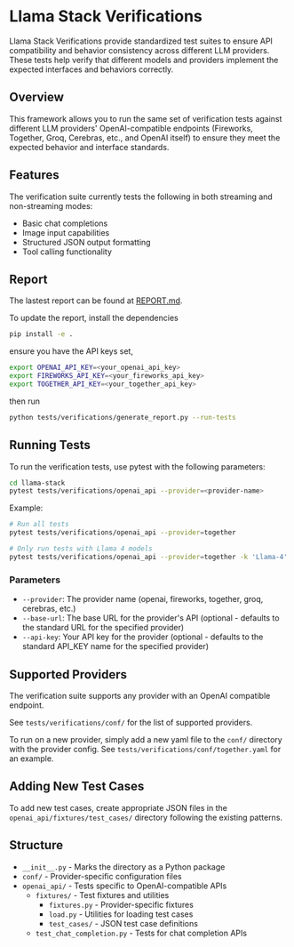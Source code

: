 # Llama Stack Verifications

Llama Stack Verifications provide standardized test suites to ensure API compatibility and behavior consistency across different LLM providers. These tests help verify that different models and providers implement the expected interfaces and behaviors correctly.

## Overview

This framework allows you to run the same set of verification tests against different LLM providers'  OpenAI-compatible endpoints (Fireworks, Together, Groq, Cerebras, etc., and OpenAI itself) to ensure they meet the expected behavior and interface standards.

## Features

The verification suite currently tests the following in both streaming and non-streaming modes:

- Basic chat completions
- Image input capabilities
- Structured JSON output formatting
- Tool calling functionality

## Report

The lastest report can be found at [REPORT.md](REPORT.md).

To update the report, install the dependencies
```bash
pip install -e .
```
ensure you have the API keys set,
```bash
export OPENAI_API_KEY=<your_openai_api_key>
export FIREWORKS_API_KEY=<your_fireworks_api_key>
export TOGETHER_API_KEY=<your_together_api_key>
```
then run
```bash
python tests/verifications/generate_report.py --run-tests
```

## Running Tests

To run the verification tests, use pytest with the following parameters:

```bash
cd llama-stack
pytest tests/verifications/openai_api --provider=<provider-name>
```

Example:
```bash
# Run all tests
pytest tests/verifications/openai_api --provider=together

# Only run tests with Llama 4 models
pytest tests/verifications/openai_api --provider=together -k 'Llama-4'
```

### Parameters

- `--provider`: The provider name (openai, fireworks, together, groq, cerebras, etc.)
- `--base-url`: The base URL for the provider's API (optional - defaults to the standard URL for the specified provider)
- `--api-key`: Your API key for the provider (optional - defaults to the standard API_KEY name for the specified provider)

## Supported Providers

The verification suite supports any provider with an OpenAI compatible endpoint.

See `tests/verifications/conf/` for the list of supported providers.

To run on a new provider, simply add a new yaml file to the `conf/` directory with the provider config. See `tests/verifications/conf/together.yaml` for an example.

## Adding New Test Cases

To add new test cases, create appropriate JSON files in the `openai_api/fixtures/test_cases/` directory following the existing patterns.


## Structure

- `__init__.py` - Marks the directory as a Python package
- `conf/` - Provider-specific configuration files
- `openai_api/` - Tests specific to OpenAI-compatible APIs
  - `fixtures/` - Test fixtures and utilities
    - `fixtures.py` - Provider-specific fixtures
    - `load.py` - Utilities for loading test cases
    - `test_cases/` - JSON test case definitions
  - `test_chat_completion.py` - Tests for chat completion APIs
